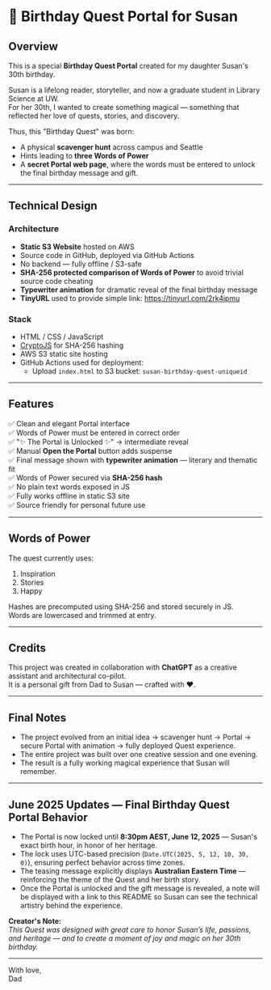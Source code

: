 ﻿# 🎂 Birthday Quest Portal for Susan

## Overview

This is a special **Birthday Quest Portal** created for my daughter Susan's 30th birthday.

Susan is a lifelong reader, storyteller, and now a graduate student in Library Science at UW.  
For her 30th, I wanted to create something magical — something that reflected her love of quests, stories, and discovery.

Thus, this "Birthday Quest" was born:

- A physical **scavenger hunt** across campus and Seattle
- Hints leading to **three Words of Power**
- A **secret Portal web page**, where the words must be entered to unlock the final birthday message and gift.

---

## Technical Design

### Architecture

- **Static S3 Website** hosted on AWS
- Source code in GitHub, deployed via GitHub Actions
- No backend — fully offline / S3-safe
- **SHA-256 protected comparison of Words of Power** to avoid trivial source code cheating
- **Typewriter animation** for dramatic reveal of the final birthday message
- **TinyURL** used to provide simple link: https://tinyurl.com/2rk4jpmu

### Stack

- HTML / CSS / JavaScript
- [CryptoJS](https://cdnjs.cloudflare.com/ajax/libs/crypto-js/4.1.1/crypto-js.min.js) for SHA-256 hashing
- AWS S3 static site hosting
- GitHub Actions used for deployment:
    - Upload `index.html` to S3 bucket: `susan-birthday-quest-uniqueid`

---

## Features

✅ Clean and elegant Portal interface  
✅ Words of Power must be entered in correct order  
✅ "✨ The Portal is Unlocked ✨" → intermediate reveal  
✅ Manual **Open the Portal** button adds suspense  
✅ Final message shown with **typewriter animation** — literary and thematic fit  
✅ Words of Power secured via **SHA-256 hash**  
✅ No plain text words exposed in JS  
✅ Fully works offline in static S3 site  
✅ Source friendly for personal future use

---

## Words of Power

The quest currently uses:

1. Inspiration
2. Stories
3. Happy

Hashes are precomputed using SHA-256 and stored securely in JS.  
Words are lowercased and trimmed at entry.

---

## Credits

This project was created in collaboration with **ChatGPT** as a creative assistant and architectural co-pilot.  
It is a personal gift from Dad to Susan — crafted with ❤️.

---

## Final Notes

- The project evolved from an initial idea → scavenger hunt → Portal → secure Portal with animation → fully deployed Quest experience.
- The entire project was built over one creative session and one evening.
- The result is a fully working magical experience that Susan will remember.

---

## June 2025 Updates — Final Birthday Quest Portal Behavior

- The Portal is now locked until **8:30pm AEST, June 12, 2025** — Susan's exact birth hour, in honor of her heritage.
- The lock uses UTC-based precision (`Date.UTC(2025, 5, 12, 10, 30, 0)`), ensuring perfect behavior across time zones.
- The teasing message explicitly displays **Australian Eastern Time** — reinforcing the theme of the Quest and her birth story.
- Once the Portal is unlocked and the gift message is revealed, a note will be displayed with a link to this README so Susan can see the technical artistry behind the experience.

**Creator's Note:**  
_This Quest was designed with great care to honor Susan’s life, passions, and heritage — and to create a moment of joy and magic on her 30th birthday._

---

With love,  
Dad
